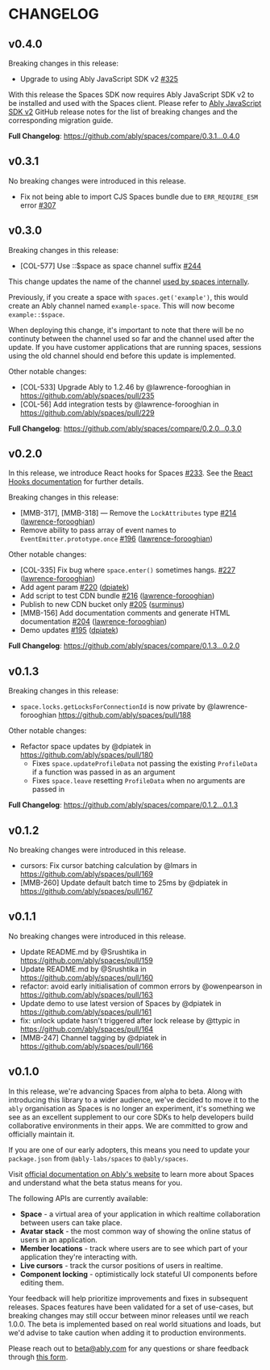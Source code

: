 # CHANGELOG

## v0.4.0

Breaking changes in this release:

* Upgrade to using Ably JavaScript SDK v2 [\#325](https://github.com/ably/spaces/pull/325)

With this release the Spaces SDK now requires Ably JavaScript SDK v2 to be installed and used with the Spaces client. Please refer to [Ably JavaScript SDK v2](https://github.com/ably/ably-js/releases/tag/2.0.0) GitHub release notes for the list of breaking changes and the corresponding migration guide.

**Full Changelog**: https://github.com/ably/spaces/compare/0.3.1...0.4.0

## v0.3.1

No breaking changes were introduced in this release.

* Fix not being able to import CJS Spaces bundle due to `ERR_REQUIRE_ESM` error [\#307](https://github.com/ably/spaces/pull/307)

## v0.3.0

Breaking changes in this release:

* [COL-577] Use ::$space as space channel suffix [\#244](https://github.com/ably/spaces/pull/244)

This change updates the name of the channel [used by spaces internally](./docs/channel-usage.md).

Previously, if you create a space with `spaces.get('example')`, this would create an Ably channel named `example-space`. This will now become `example::$space`.

When deploying this change, it's important to note that there will be no continuty between the channel used so far and the channel used after the update. If you have customer applications that are running spaces, sessions using the old channel should end before this update is implemented.

Other notable changes:

* [COL-533] Upgrade Ably to 1.2.46 by @lawrence-forooghian in https://github.com/ably/spaces/pull/235
* [COL-56] Add integration tests by @lawrence-forooghian in https://github.com/ably/spaces/pull/229

**Full Changelog**: https://github.com/ably/spaces/compare/0.2.0...0.3.0

## v0.2.0

In this release, we introduce React hooks for Spaces [\#233](https://github.com/ably/spaces/pull/233). See the [React Hooks documentation](/docs/react.md) for further details.

Breaking changes in this release:

* \[MMB-317\], \[MMB-318\] — Remove the `LockAttributes` type [\#214](https://github.com/ably/spaces/pull/214) ([lawrence-forooghian](https://github.com/lawrence-forooghian))
* Remove ability to pass array of event names to `EventEmitter.prototype.once` [\#196](https://github.com/ably/spaces/pull/196) ([lawrence-forooghian](https://github.com/lawrence-forooghian))

Other notable changes:

* \[COL-335\] Fix bug where `space.enter()` sometimes hangs. [\#227](https://github.com/ably/spaces/pull/227) ([lawrence-forooghian](https://github.com/lawrence-forooghian))
* Add agent param [\#220](https://github.com/ably/spaces/pull/220) ([dpiatek](https://github.com/dpiatek))
* Add script to test CDN bundle [\#216](https://github.com/ably/spaces/pull/216) ([lawrence-forooghian](https://github.com/lawrence-forooghian))
* Publish to new CDN bucket only [\#205](https://github.com/ably/spaces/pull/205) ([surminus](https://github.com/surminus))
* \[MMB-156\] Add documentation comments and generate HTML documentation [\#204](https://github.com/ably/spaces/pull/204) ([lawrence-forooghian](https://github.com/lawrence-forooghian))
* Demo updates [\#195](https://github.com/ably/spaces/pull/195) ([dpiatek](https://github.com/dpiatek))

**Full Changelog**: https://github.com/ably/spaces/compare/0.1.3...0.2.0

## v0.1.3

Breaking changes in this release:
* `space.locks.getLocksForConnectionId` is now private by @lawrence-forooghian https://github.com/ably/spaces/pull/188

Other notable changes:
* Refactor space updates by @dpiatek in https://github.com/ably/spaces/pull/180
  * Fixes `space.updateProfileData` not passing the existing `ProfileData` if a function was passed in as an argument
  * Fixes `space.leave` resetting `ProfileData` when no arguments are passed in

**Full Changelog**: https://github.com/ably/spaces/compare/0.1.2...0.1.3

## v0.1.2

No breaking changes were introduced in this release.

* cursors: Fix cursor batching calculation by @lmars in https://github.com/ably/spaces/pull/169
* [MMB-260] Update default batch time to 25ms by @dpiatek in https://github.com/ably/spaces/pull/167

## v0.1.1

No breaking changes were introduced in this release.

* Update README.md by @Srushtika in https://github.com/ably/spaces/pull/159
* Update README.md by @Srushtika in https://github.com/ably/spaces/pull/160
* refactor: avoid early initialisation of common errors by @owenpearson in https://github.com/ably/spaces/pull/163
* Update demo to use latest version of Spaces by @dpiatek in https://github.com/ably/spaces/pull/161
* fix: unlock update hasn't triggered after lock release by @ttypic in https://github.com/ably/spaces/pull/164
* [MMB-247] Channel tagging by @dpiatek in https://github.com/ably/spaces/pull/166

## v0.1.0

In this release, we're advancing Spaces from alpha to beta. Along with introducing this library to a wider audience, we've decided to move it to the `ably` organisation as Spaces is no longer an experiment, it's something we see as an excellent supplement to our core SDKs to help developers build collaborative environments in their apps. We are committed to grow and officially maintain it.

If you are one of our early adopters, this means you need to update your `package.json` from `@ably-labs/spaces` to `@ably/spaces`.

Visit [official documentation on Ably's website](https://ably.com/docs/spaces) to learn more about Spaces and understand what the beta status means for you.

The following APIs are currently available:
- **Space** - a virtual area of your application in which realtime collaboration between users can take place.
- **Avatar stack** - the most common way of showing the online status of users in an application.
- **Member locations** - track where users are to see which part of your application they're interacting with.
- **Live cursors** - track the cursor positions of users in realtime.
- **Component locking** - optimistically lock stateful UI components before editing them.

Your feedback will help prioritize improvements and fixes in subsequent releases. Spaces features have been validated for a set of use-cases, but breaking changes may still occur between minor releases until we reach 1.0.0. The beta is implemented based on real world situations and loads, but we'd advise to take caution when adding it to production environments.

Please reach out to [beta@ably.com](mailto:beta@ably.com) for any questions or share feedback through [this form]( https://go.ably.com/spaces-feedback).
